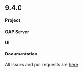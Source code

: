 ## 9.4.0

#### Project


#### OAP Server


#### UI


#### Documentation


All issues and pull requests are [here](https://github.com/apache/skywalking/milestone/160?closed=1)
